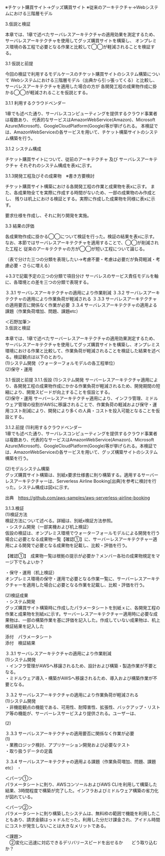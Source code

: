 ※チケット購買サイト→グッズ購買サイト
※従来のアーキテクチャ→Webシステムにおける三階層モデル

3.仮説と検証

本章では、1章で述べたサーバレスアーキテクチャの適用効果を測定するため、サーバレスアーキテクチャを使用してグッズ購買サイトを構築し、
オンプレミス環境の各工程で必要となる作業と比較して◯◯が軽減されることを検証する。

3.1 仮説と前提

 今回の検証で利用するモデルケースのチケット購買サイトのシステム構築について
Webシステムにおける三階層モデル（出典から引っ張ってくる）と比較し、サーバレスアーキテクチャを適用した場合の方が
各開発工程の成果物作成に掛かる◯◯が軽減されることを仮説とする。

3.1.1 利用するクラウドベンダー

 1章でも述べた通り、サーバレスコンピューティングを提供するクラウド事業者は複数あり、
代表的なサービスはAmazonWebService(Amazon)、Microsoft Azure(Microsoft)、GoogleCloudPlatform(Google)等が挙げられる。
本検証では、AmazonWebServiceの各サービスを用いて、チケット構築サイトのシステム構築を行う。

3.1.2 システム構成

 チケット購買サイトについて、従前のアーキテクチャ 及び サーバレスアーキテクチャ それぞれのシステム構成を表xに示す。

3.1.3開発工程及びその成果物　※書き方要検討

 チケット購買サイト構築における各開発工程の作業と成果物を表xに示す。
また、各成果物全てを実際に作成する時間がないため、一部の成果物のみ作成とし、
残りは机上における検証とする。実際に作成した成果物を同様に表xに示す。

要求仕様を作成し、それに則り開発を実施。

3.3 結果の評価

 各成果物作成に掛かる◯◯について検証を行った。検証の結果を表xに示す。
なお、本節ではサーバレスアーキテクチャを適用することで、◯◯が削減された工程と
従来のアーキテクチャの方が◯◯が短い工程について論じる。

（表で分けた三つの分類を表現したい→考慮不要・考慮は必要だが負荷軽減・考慮必要・さらに増える）


↓3.3で記載予定の三つの分類で項目分け
サーバレスのサービス責任モデルを軸に、各環境との差を三つの分類で表現する。

３.3.1 サーバレスアーキテクチャの適用により作業削減
３.3.2 サーバレスアーキテクチャの適用により作業負荷が軽減される
３.3.3 サーバレスアーキテクチャの適用要否に関係なく作業が必要
３.3.4 サーバレスアーキテクチャの適用よる課題（作業負荷増加、問題、課題etc）

＜石野加筆＞  
3.仮説と検証

本章では、1章で述べたサーバーレスアーキテクチャの適用効果測定するため、サーバレスアーキテクチャを使用してグッズ購買サイトを構築し、オンプレミス環境における作業と比較して、作業負荷が軽減されることを検証した結果を述べる。検証観点は以下のとおり。  
(1)システム開発（ウォーターフォルモデルの各工程単位）  
(2)保守・運用  

3.1 仮説と前提
3.1.1.仮設
(1)システム開発
サーバーレスアーキテクチャ適用により、各開発工程の成果物作成にかかる作業負荷が軽減されるため、開発期間の短縮により、開発スピードが向上することを仮設とする。  
(2)保守・運用
サーバーレスアーキテクチャ適用により、インフラ管理、ミドルウェア管理の役割がAWSに移譲されることで、作業負荷の軽減および保守・運用コスト削減により、開発により多くの人員・コストを投入可能となることを仮設とする。  

3.1.2.前提
(1)利用するクラウドベンダー  
1章でも述べた通り、サーバレスコンピューティングを提供するクラウド事業者は複数あり、代表的なサービスはAmazonWebService(Amazon)、Microsoft Azure(Microsoft)、GoogleCloudPlatform(Google)等が挙げられる。本検証では、AmazonWebServiceの各サービスを用いて、グッズ構築サイトのシステム構築を行う。  

(2)モデルシステム構築  
グッズ購買サイト構築は、別紙x要求仕様書に則り構築する。適用するサーバーレスアーキテクチャーは、Serverless Airline Booking[出典]を参考に検討を行った。システム構成は図xに示す。  

出典　https://github.com/aws-samples/aws-serverless-airline-booking  

3.1.3.検証  
(1)検証方法  
検証方法について述べる。詳細は、別紙x検証方法参照。  
・システム開発（一部実機および机上検証）  
仮設の検証は、オンプレミス環境でウォーターフォールモデルによる開発を行う場合に必要となる成果物一覧【確認①】に、サーバーレスアーキテクチャー適用による開発で必要となる成果物を記載し、比較・評価を行う。  

【確認①】　成果物一覧は根拠の提示が必要か？メンバー各社の成果物規定をマージ下でもよいか？  

・保守・運用（机上検証）  
オンプレミス環境の保守・運用で必要となる作業一覧に、サーバーレスアーキテクチャーを適用した場合に必要となる作業を記載し、比較・評価を行う。  

(2)検証成果  
・システム開発  
グッズ購買サイト構築時に作成したパラメータシートを別紙ｘに、各開発工程の作業と成果物を別紙xに示す。サーバーレスアーキテクチャー適用時に必要な成果物は、一部の構築作業を基に評価を記入した。作成していない成果物は、机上検証結果を記入した  

添付　パラメータシート  
添付　検証結果  

３.3.1 サーバレスアーキテクチャの適用により作業削減  
(1)システム開発  
・インフラ管理がAWSへ移譲されるため、設計および構築・製造作業が不要となる。  
・ミドルウェア導入・構築がAWSへ移譲されるため、導入および構築作業が不要となる。  

３.3.2 サーバレスアーキテクチャの適用により作業負荷が軽減される  
(1)システム開発  
・非機能観点の機能である、可用性、耐障害性、拡張性、バックアップ・リストア等の機能が、サーバーレスサービスより提供される。ユーザーは、  

(2)  

３.3.3 サーバレスアーキテクチャの適用要否に関係なく作業が必要  
(1)  
・業務ロジック検討、アプリケーション開発および必要なテスト  
・取り扱うデータの定義  

３.3.4 サーバレスアーキテクチャの適用よる課題（作業負荷増加、問題、課題etc）
・  

＜パーツ①＞  
パラメータシートに則り、AWSコンソールおよびAWS CLIを利用して構築した結果、3時間程度で構築が完了した。インフラおよびミドルウェア構築の省力化が図れている。  

＜パーツ②＞  
パラメータシートに則り構築したシステムは、無料枠の範囲で機能を利用したこともあり、請求金額はっｘドルだった。利用した分だけ課金され、アイドル時間にコストが発生しないことは大きなメリットである。  

＜課題＞  
　②変化に迅速に対応できるデリバリースピードを出せるか　　どう取り込むか？  

